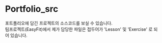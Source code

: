 # Portfolio_src
포트폴리오에 담긴 프로젝트의 소스코드를 보실 수 있습니다.<br>
팀프로젝트(EasyFit)에서 제가 담당한 파일은 접두어가 'Lesson' 및 'Exercise' 로 되어 있습니다.<br>
